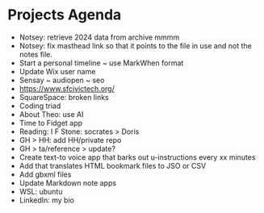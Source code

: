# Projects Agenda

* Notsey: retrieve 2024 data from archive mmmm
* Notsey: fix masthead link so that it points to the file in use and not the notes file.
* Start a personal timeline ~ use MarkWhen format
* Update Wix user name
* Sensay ~ audiopen ~ seo
* <a href="https://www.sfcivictech.org/">https://www.sfcivictech.org/</a>
* SquareSpace: broken links
* Coding triad
* About Theo: use AI
* Time to Fidget app
* Reading: I F Stone: socrates &gt; Doris
* GH &gt; HH: add HH/private repo
* GH &gt; ta/reference &gt; update?
* Create text-to voice app that barks out u-instructions every xx minutes&nbsp;
* Add that translates HTML bookmark files to JSO or CSV
* Add gbxml files
* Update Markdown note apps
* WSL: ubuntu
* LinkedIn: my bio
